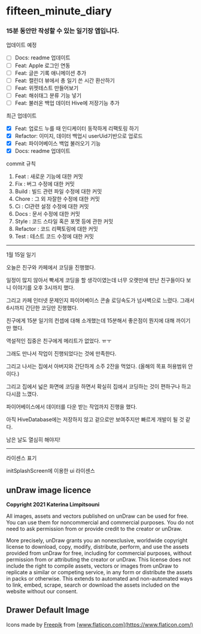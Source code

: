 # fifteen_minute_diary

### 15분 동안만 작성할 수 있는 일기장 앱입니다.

업데이트 예정
- [ ] Docs: readme 업데이트
- [ ] Feat: Apple 로그인 연동
- [ ] Feat: 글쓴 기록 애니메이션 추가
- [ ] Feat: 캘린더 뷰에서 총 일기 쓴 시간 환산하기
- [ ] Feat: 위젯테스트 만들어보기
- [ ] Feat: 해쉬태그 분류 기능 넣기
- [ ] Feat: 불러온 백업 데이터 Hive에 저장기능 추가

최근 업데이트
- [X] Feat: 업로드 누를 때 인디케이터 동작하게 리팩토링 하기
- [X] Refactor: 이미지, 데이터 백업시 userUid기반으로 업로드
- [X] Feat: 파이어베이스 백업 불러오기 기능
- [X] Docs: readme 업데이트

commit 규칙
1. Feat : 새로운 기능에 대한 커밋
2. Fix : 버그 수정에 대한 커밋
3. Build : 빌드 관련 파일 수정에 대한 커밋
4. Chore : 그 외 자잘한 수정에 대한 커밋
5. Ci : CI관련 설정 수정에 대한 커밋
6. Docs : 문서 수정에 대한 커밋
7. Style : 코드 스타일 혹은 포맷 등에 관한 커밋
8. Refactor :  코드 리팩토링에 대한 커밋
9. Test : 테스트 코드 수정에 대한 커밋

---

1월 15일 일기

오늘은 친구와 카페에서 코딩을 진행했다.

일정이 많지 않아서 빡세게 코딩을 할 생각이였는데 너무 오랫만에 만난 친구들이다 보니 이야기를 오후 3시까지 했다.

그리고 카페 인터넷 문제인지 파이어베이스 콘솔 로딩속도가 넘사벽으로 느렸다. 그래서 6시까지 간단한 코딩만 진행했다.

친구에게 15분 일기의 컨셉에 대해 소개했는데 15분해서 좋은점이 뭔지에 대해 까이기만 했다.

역설적인 집중은 친구에게 메리트가 없었다. ㅠㅜ

그래도 만나서 작업이 진행되었다는 것에 만족한다.

그리고 나서는 집에서 아버지와 간단하게 소주 2잔을 먹었다. (올해의 목표 허용범위 안이다.)

그리고 집에서 넓은 화면에 코딩을 하면서 확실히 집에서 코딩하는 것이 편하구나 하고 다시끔 느꼈다.

파이어베이스에서 데이터를 다운 받는 작업까지 진행을 했다.

아직 HiveDatabase에는 저장하지 않고 겉으로만 보여주지만 빠르게 개발이 될 것 같다.

남은 날도 열심히 해야지!

---

라이센스 표기

initSplashScreen에 이용한 ui 라이센스
## **unDraw image licence**

**Copyright 2021 Katerina Limpitsouni**

All images, assets and vectors published on unDraw can be used for free. You can use them for noncommercial and commercial purposes. You do not need to ask permission from or provide credit to the creator or unDraw.

More precisely, unDraw grants you an nonexclusive, worldwide copyright license to download, copy, modify, distribute, perform, and use the assets provided from unDraw for free, including for commercial purposes, without permission from or attributing the creator or unDraw. This license does not include the right to compile assets, vectors or images from unDraw to replicate a similar or competing service, in any form or distribute the assets in packs or otherwise. This extends to automated and non-automated ways to link, embed, scrape, search or download the assets included on the website without our consent.

## **Drawer Default Image**

 Icons made by [Freepik](https://www.freepik.com) from [www.flaticon.com](https://www.flaticon.com/)